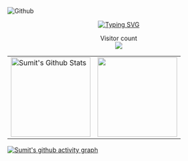 ![Github](https://github.com/HackWithSumit/HackWithSumit/assets/120317751/2a5afb24-838a-448d-94b0-bc77ef6befb6)



<p align="center">
<a href="https://github.com/HackWithSumit">
    <img src="https://readme-typing-svg.demolab.com?font=Georgia&size=18&duration=2000&pause=100&multiline=true&width=500&height=80&lines=Sumit+Ghosh;Researcher+%7C+Cybersecurity+Student+%7C+Android+Developer;Python Programmer+%7C+WebApplication Pentester+%7C+" alt="Typing SVG" />
</a>
<br/>

                                                            


</p>  

  
<p align="center"> 
  Visitor count<br>
  <img src="https://profile-counter.glitch.me/HackWithSumit/count.svg" />
</p>




<p align="center">
<table>
<tr>
  
  <td>
  <a href="https://github.com/HackWithSumit">
  <img align="center" src="https://github-readme-stats-samirpaul.vercel.app/api?username=HackWithSumit&show_icons=true&include_all_commits=true&theme=dark" alt="Sumit's Github Stats" height="180rem" />
  </a>
  </td>
    
  <td> 
<a href="https://github.com/HackWithSumit"><img align="center" src="https://github-readme-stats-samirpaul.vercel.app/api/top-langs/?username=HackWithSumit&layout=compact&theme=dark" height="180rem"/></a>
  </td>
    
</tr>
</table>
</p>

<p align=center>
    
[![Sumit's github activity graph](https://github-readme-activity-graph.cyclic.app/graph?username=HackWithSumit&theme=github)](https://github.com/HackWithSumit/github-readme-activity-graph)
    
</p>    
